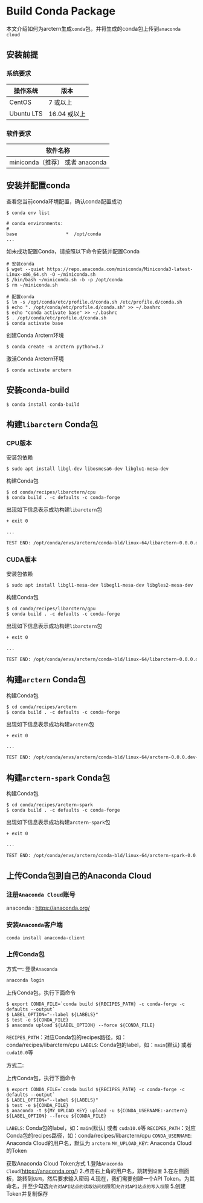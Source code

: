 # Build Conda Package
本文介绍如何为arctern生成`conda`包，并将生成的conda包上传到`anaconda cloud`

## 安装前提

### 系统要求

| 操作系统    | 版本          |
| ---------- | ------------ |
| CentOS     | 7 或以上      |
| Ubuntu LTS | 16.04 或以上  |

### 软件要求

| 软件名称                    |
| -------------------------- |
| miniconda（推荐） 或者 anaconda     |

## 安装并配置conda

查看您当前conda环境配置，确认conda配置成功
```shell
$ conda env list

# conda environments:
#
base                  *  /opt/conda
...
```

如未成功配置Conda，请按照以下命令安装并配置Conda
```shell
# 安装conda
$ wget --quiet https://repo.anaconda.com/miniconda/Miniconda3-latest-Linux-x86_64.sh -O ~/miniconda.sh
$ /bin/bash ~/miniconda.sh -b -p /opt/conda
$ rm ~/miniconda.sh

# 配置conda
$ ln -s /opt/conda/etc/profile.d/conda.sh /etc/profile.d/conda.sh
$ echo ". /opt/conda/etc/profile.d/conda.sh" >> ~/.bashrc
$ echo "conda activate base" >> ~/.bashrc
$ . /opt/conda/etc/profile.d/conda.sh
$ conda activate base
```

创建Conda Arctern环境
```shell
$ conda create -n arctern python=3.7
```

激活Conda Arctern环境
```shell
$ conda activate arctern
```

## 安装conda-build
```shell
$ conda install conda-build
```

## 构建`libarctern` Conda包

### CPU版本

安装包依赖
```shell
$ sudo apt install libgl-dev libosmesa6-dev libglu1-mesa-dev
```

构建Conda包
```shell
$ cd conda/recipes/libarctern/cpu
$ conda build . -c defaults -c conda-forge
```

出现如下信息表示成功构建`libarctern`包
```txt
+ exit 0

...

TEST END: /opt/conda/envs/arctern/conda-bld/linux-64/libarctern-0.0.0.dev-0.tar.bz2
```

### CUDA版本

安装包依赖
```shell
$ sudo apt install libgl1-mesa-dev libegl1-mesa-dev libgles2-mesa-dev
```

构建Conda包
```shell
$ cd conda/recipes/libarctern/gpu
$ conda build . -c defaults -c conda-forge
```

出现如下信息表示成功构建`libarctern`包
```txt
+ exit 0

...

TEST END: /opt/conda/envs/arctern/conda-bld/linux-64/libarctern-0.0.0.dev-0.tar.bz2
```

## 构建`arctern` Conda包

构建Conda包
```shell
$ cd conda/recipes/arctern
$ conda build . -c defaults -c conda-forge
```

出现如下信息表示成功构建`arctern`包
```txt
+ exit 0

...

TEST END: /opt/conda/envs/arctern/conda-bld/linux-64/arctern-0.0.0.dev-0.tar.bz2
```

## 构建`arctern-spark` Conda包

构建Conda包
```shell
$ cd conda/recipes/arctern-spark
$ conda build . -c defaults -c conda-forge
```

出现如下信息表示成功构建`arctern-spark`包
```txt
+ exit 0

...

TEST END: /opt/conda/envs/arctern/conda-bld/linux-64/arctern-spark-0.0.0.dev-0.tar.bz2
```

## 上传Conda包到自己的Anaconda Cloud

### 注册`Anaconda Cloud`账号
anaconda : https://anaconda.org/

### 安装`Anaconda`客户端
```bash
conda install anaconda-client
```

### 上传Conda包

方式一:
登录`Anaconda`
```bash
anaconda login
```

上传Conda包，执行下面命令
```shell
$ export CONDA_FILE=`conda build ${RECIPES_PATH} -c conda-forge -c defaults --output`
$ LABEL_OPTION="--label ${LABELS}"
$ test -e ${CONDA_FILE}
$ anaconda upload ${LABEL_OPTION} --force ${CONDA_FILE}
```
`RECIPES_PATH`：对应Conda包的recipes路径，如：conda/recipes/libarctern/cpu
`LABELS`: Conda包的label，如：`main`(默认) 或者 `cuda10.0`等

方式二:

上传Conda包，执行下面命令
```shell
$ export CONDA_FILE=`conda build ${RECIPES_PATH} -c conda-forge -c defaults --output`
$ LABEL_OPTION="--label ${LABELS}"
$ test -e ${CONDA_FILE}
$ anaconda -t ${MY_UPLOAD_KEY} upload -u ${CONDA_USERNAME:-arctern} ${LABEL_OPTION} --force ${CONDA_FILE}
```
`LABELS`: Conda包的label，如：`main`(默认) 或者 `cuda10.0`等
`RECIPES_PATH`：对应Conda包的recipes路径，如：conda/recipes/libarctern/cpu
`CONDA_USERNAME`: Anaconda Cloud的用户名，默认为 `arctern`
`MY_UPLOAD_KEY`: Anaconda Cloud的Token

获取Anaconda Cloud Token方式
  1.登陆`Anaconda Cloud`(https://anaconda.org/)
  2.点击右上角的用户名，跳转到`设置`
  3.在左侧面板，跳转到`访问`，然后要求输入密码
  4.现在，我们需要创建一个API Token。为其命名，并至少勾选`允许对API站点的读取访问权限`和`允许对API站点的写入权限`
  5.创建Token并复制保存
